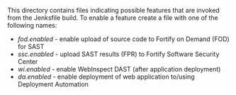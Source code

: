 This directory contains files indicating possible features that are invoked from the Jenksfile build.
To enable a feature create a file with one of the following names:

 - _fod.enabled_    - enable upload of source code to Fortify on Demand (FOD) for SAST
 - _ssc.enabled_    - upload SAST results (FPR) to Fortify Software Security Center
 - _wi.enabled_     - enable WebInspect DAST (after application deployment)
 - _da.enabled_     - enable deployment of web application to/using Deployment Automation
